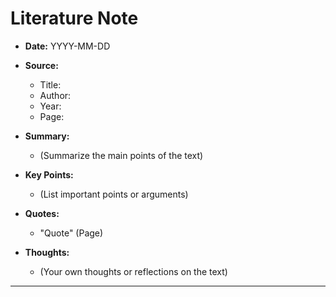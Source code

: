 # Literature Note

- **Date:** YYYY-MM-DD
- **Source:**
    - Title: 
    - Author:
    - Year:
    - Page:

- **Summary:**
    - (Summarize the main points of the text)

- **Key Points:**
    - (List important points or arguments)

- **Quotes:**
    - "Quote" (Page)

- **Thoughts:**
    - (Your own thoughts or reflections on the text)

---
